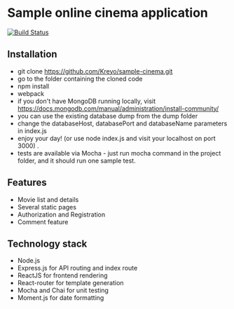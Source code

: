 # Sample online cinema application
[![Build Status](https://travis-ci.org/Kreyo/sample-cinema.svg?branch=master)](https://travis-ci.org/Kreyo/sample-cinema)
## Installation
- git clone https://github.com/Kreyo/sample-cinema.git
- go to the folder containing the cloned code
- npm install
- webpack
- if you don't have MongoDB running locally, visit https://docs.mongodb.com/manual/administration/install-community/
- you can use the existing database dump from the dump folder
- change the databaseHost, databasePort and databaseName parameters in index.js
- enjoy your day! (or use node index.js and visit your localhost on port 3000) .
- tests are available via Mocha - just run mocha command in the project folder, and it should run one sample test.

## Features
- Movie list and details
- Several static pages
- Authorization and Registration
- Comment feature

## Technology stack
- Node.js
- Express.js for API routing and index route
- ReactJS for frontend rendering
- React-router for template generation
- Mocha and Chai for unit testing
- Moment.js for date formatting
